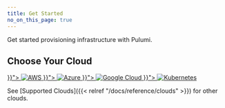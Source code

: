 ```yaml
---
title: Get Started
no_on_this_page: true
---
```


Get started provisioning infrastructure with Pulumi.

## Choose Your Cloud

<div class="flex flex-col max-w-full md:max-w-lg">
    <a class="btn bg-transparent border border-gray-300 hover:bg-gray-200 p-5 mb-5 flex justify-center" href="{{< relref "aws" >}}">
        <img class="h-10" src="/logos/tech/aws.svg" alt="AWS">
    </a>
    <a class="btn bg-transparent border border-gray-300 hover:bg-gray-200 p-5 mb-5 flex justify-center" href="{{< relref "azure" >}}">
        <img class="h-10" src="/logos/tech/azure.svg" alt="Azure">
    </a>
    <a class="btn bg-transparent border border-gray-300 hover:bg-gray-200 p-5 mb-5 flex justify-center" href="{{< relref "gcp" >}}">
        <img class="h-10" src="/logos/tech/gcp.svg" alt="Google Cloud">
    </a>
    <a class="btn bg-transparent border border-gray-300 hover:bg-gray-200 p-5 flex justify-center" href="{{< relref "kubernetes" >}}">
        <img class="h-10" src="/logos/tech/k8s.svg" alt="Kubernetes">
    </a>
</div>

See [Supported Clouds]({{< relref "/docs/reference/clouds" >}}) for other clouds.
